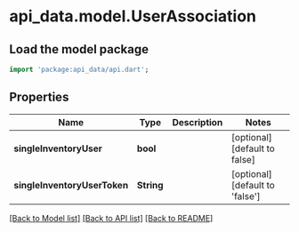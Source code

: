 # api_data.model.UserAssociation

## Load the model package
```dart
import 'package:api_data/api.dart';
```

## Properties
Name | Type | Description | Notes
------------ | ------------- | ------------- | -------------
**singleInventoryUser** | **bool** |  | [optional] [default to false]
**singleInventoryUserToken** | **String** |  | [optional] [default to 'false']

[[Back to Model list]](../README.md#documentation-for-models) [[Back to API list]](../README.md#documentation-for-api-endpoints) [[Back to README]](../README.md)


